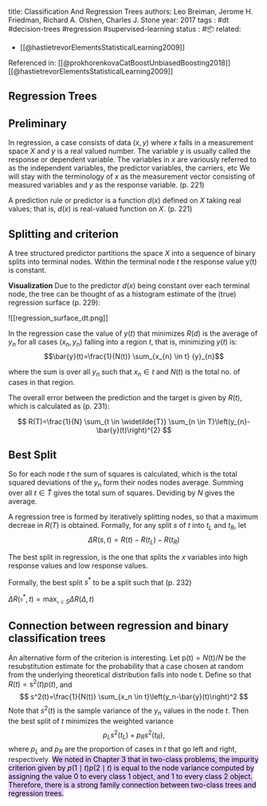 
title: Classification And Regression Trees
authors: Leo Breiman, Jerome H. Friedman, Richard A. Olshen, Charles J. Stone
year: 2017
tags :  #dt #decision-trees #regression #supervised-learning 
status : #📦 
related: 
- [[@hastietrevorElementsStatisticalLearning2009]]

Referenced in: [[@prokhorenkovaCatBoostUnbiasedBoosting2018]] [[@hastietrevorElementsStatisticalLearning2009]]

## Regression Trees

## Preliminary

In regression, a case consists of data $(x, y)$ where $x$ falls in a measurement space $X$ and $y$ is a real valued number. The variable $y$ is usually called the response or dependent variable. The variables in $x$ are variously referred to as the independent variables, the predictor variables, the carriers, etc We will stay with the terminology of $x$ as the measurement vector consisting of measured variables and $y$ as the response variable. (p. 221)

A prediction rule or predictor is a function $d(x)$ defined on $X$ taking real values; that is, $d(x)$ is real-valued function on $X$. (p. 221)

## Splitting and criterion

A tree structured predictor partitions the space $X$ into a sequence of binary splits into terminal nodes. Within the terminal node $t$  the response value y(t) is constant.

**Visualization**
Due to the predictor $d(x)$ being constant over each terminal node, the tree can be thought of as a histogram estimate of the (true) regression surface (p. 229):

![[regression_surface_dt.png]]

In the regression case the value of $y(t)$ that minimizes $R(d)$ is the average of $y_n$ for all cases $(x_n,y_n)$ falling into a region $t$, that is, minimizing $y(t)$ is:
$$\bar{y}(t)=\frac{1}{N(t)} \sum_{x_{n} \in t} {y}_{n}$$

where the sum is over all $y_n$ such that $x_n \in t$ and $N(t)$ is the total no. of cases in that region.

The overall error between the prediction and the target is given by $R(t)$, which is calculated as (p. 231):

$$
R(T)=\frac{1}{N} \sum_{t \in \widetilde{T}} \sum_{n \in T}\left(y_{n}-\bar{y}(t)\right)^{2}
$$

## Best Split

So for each node $t$ the sum of squares is calculated, which is the total squared deviations of the $y_n$ form their nodes nodes average. Summing over all $t \in \widetilde{T}$ gives the total sum of squares. Deviding by $N$ gives the average.

A regression tree is formed by iteratively splitting nodes, so that a maximum decreae in $R(T)$ is obtained. Formally, for any split $s$ of $t$ into $t_{L}$ and $t_{R}$, let
$$
\Delta R(s, t)=R(t)-R\left(t_{L}\right)-R\left(t_{R}\right)
$$

The best split in regression, is the one that splits the $x$ variables into high response values and low response values.

Formally, the best split $s^{*}$ to be a split such that (p. 232)

$\Delta R\left(\mathfrak{s}^{*}, t \right)=\max _{\mathfrak{s} \in S} \Delta R(\Delta, t)$

## Connection between regression and binary classification trees

An alternative form of the criterion is interesting. Let $\mathrm{p}(\mathrm{t})=N(\mathrm{t}) / N$ be the resubstitution estimate for the probability that a case chosen at random from the underlying theoretical distribution falls into node t. Define
so that $R(t)=\mathrm{s}^2(t) p(t)$, and
$$
s^2(t)=\frac{1}{N(t)} \sum_{x_n \in t}\left(y_n-\bar{y}(t)\right)^2
$$
Note that $s^2(t)$ is the sample variance of the $y_n$ values in the node $t$. Then the best split of $t$ minimizes the weighted variance
$$
p_L s^2\left(t_L\right)+p_R s^2\left(t_R\right),
$$
where $p_L$ and $p_R$ are the proportion of cases in $t$ that go left and right, respectively.
<mark style="background: #D2B3FFA6;">We noted in Chapter 3 that in two-class problems, the impurity criterion given by $p(1 \mid t) p(2 \mid t)$ is equal to the node variance computed by assigning the value 0 to every class 1 object, and 1 to every class 2 object. Therefore, there is a strong family connection between two-class trees and regression trees.</mark>